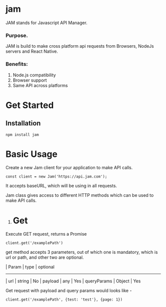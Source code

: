 # jam

JAM stands for Javascript API Manager.

### Purpose.

JAM is build to make cross platform api requests from Browsers, NodeJs servers and React Native.

### Benefits:

1. Node.js compatibility
2. Browser support
3. Same API across platforms

# Get Started

## Installation

`npm install jam`

# Basic Usage

Create a new Jam client for your application to make API calls.

`const client = new Jam('https://api.jam.com');`

It accepts baseURL, which will be using in all requests.

Jam class gives access to different HTTP methods which can be used to make API calls.

1. # Get

Execute GET request, returns a Promise

`client.get('/examplePath')`

get method accepts 3 parameters, out of which one is mandatory, which is url or path, and other two are optional.

| Param | type | optional

---

| url | string | No
| payload | any | Yes
| queryParams | Object | Yes

Get request with payload and query params would looks like -

`client.get('/examplePath', {test: 'test'}, {page: 1})`
